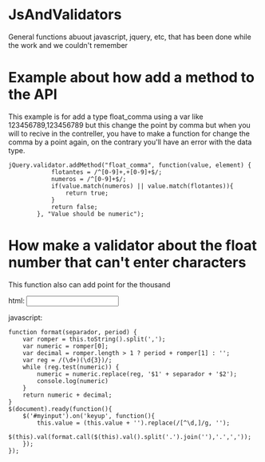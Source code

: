 # JsAndValidators
General functions abuout javascript, jquery, etc, that has been done while the work and we couldn't remember

# Example about how add a method to the API
This example is for add a type float_comma  using a var like 123456789,123456789 but this change the point by comma
but when you will to recive in the contreller, you have to make a function for change the comma by a point again,
on the contrary you'll have an error with the data type.

	jQuery.validator.addMethod("float_comma", function(value, element) {
	            flotantes = /^[0-9]+,+[0-9]+$/;
	            numeros = /^[0-9]+$/;
	            if(value.match(numeros) || value.match(flotantes)){
	                return true;
	            }
	            return false;
	        }, "Value should be numeric");


# How make a validator about the float number that can't enter characters
This function also can add point for the thousand

html:
	 <input id="myinput" type="text" />

javascript:

	function format(separador, period) {
	    var romper = this.toString().split(',');
	    var numeric = romper[0];
	    var decimal = romper.length > 1 ? period + romper[1] : '';
	    var reg = /(\d+)(\d{3})/;
	    while (reg.test(numeric)) {
	        numeric = numeric.replace(reg, '$1' + separador + '$2');
	        console.log(numeric)
	    }
	    return numeric + decimal;
	}
	$(document).ready(function(){
	    $('#myinput').on('keyup', function(){
	        this.value = (this.value + '').replace(/[^\d,]/g, '');
	        $(this).val(format.call($(this).val().split('.').join(''),'.',','));
	    });
	});
